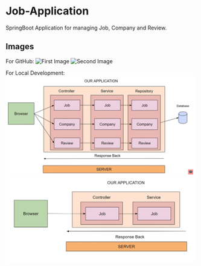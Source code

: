 # Job-Application
SpringBoot Application for managing Job, Company and Review.

## Images

For GitHub:
![First Image](https://raw.githubusercontent.com/your-username/your-repo/main/src/main/resources/images/pic-1.png)
![Second Image](https://raw.githubusercontent.com/your-username/your-repo/main/src/main/resources/images/pic-2.png)

For Local Development:
![First Image](src/main/resources/images/pic-1.png)
![Second Image](src/main/resources/images/pic-2.png)
